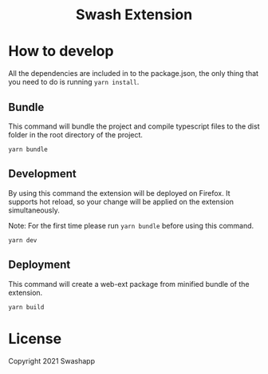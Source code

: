 <h1 align="center">Swash Extension</h1>

# How to develop

All the dependencies are included in to the package.json, the only thing that you need to do is running `yarn install`.

## Bundle

This command will bundle the project and compile typescript files to the dist folder in the root directory of the project.

```
yarn bundle
```

## Development

By using this command the extension will be deployed on Firefox. It supports hot reload, so your change will be applied on the extension simultaneously. 

Note: For the first time please run `yarn bundle` before using this command.

```
yarn dev
```

## Deployment

This command will create a web-ext package from minified bundle of the extension.

```
yarn build
```

# License

Copyright 2021 Swashapp